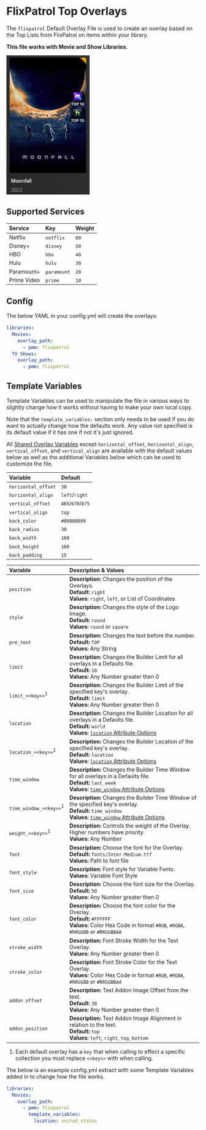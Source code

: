 # FlixPatrol Top Overlays

The `flixpatrol` Default Overlay File is used to create an overlay based on the Top Lists from FlixPatrol on items within your library.

**This file works with Movie and Show Libraries.**

![](images/flixpatrol.png)

## Supported Services

| Service     | Key         | Weight |
|:------------|:------------|:-------|
| Netflix     | `netflix`   | `60`   |
| Disney+     | `disney`    | `50`   |
| HBO         | `hbo`       | `40`   |
| Hulu        | `hulu`      | `30`   |
| Paramount+  | `paramount` | `20`   |
| Prime Video | `prime`     | `10`   |

## Config

The below YAML in your config.yml will create the overlays:

```yaml
libraries:
  Movies:
    overlay_path:
      - pmm: flixpatrol
  TV Shows:
    overlay_path:
      - pmm: flixpatrol
```

## Template Variables

Template Variables can be used to manipulate the file in various ways to slightly change how it works without having to make your own local copy.

Note that the `template_variables:` section only needs to be used if you do want to actually change how the defaults work. Any value not specified is its default value if it has one if not it's just ignored.

All [Shared Overlay Variables](../overlay_variables) except `horizontal_offset`, `horizontal_align`, `vertical_offset`, and `vertical_align` are available with the default values below as well as the additional Variables below which can be used to customize the file.
 
| Variable            | Default           |
|:--------------------|:------------------|
| `horizontal_offset` | `30`              |
| `horizontal_align`  | `left`/`right`    |
| `vertical_offset`   | `465`/`670`/`875` |
| `vertical_align`    | `top`             |
| `back_color`        | `#00000099`       |
| `back_radius`       | `30`              |
| `back_width`        | `160`             |
| `back_height`       | `160`             |
| `back_padding`      | `15`              |

| Variable                          | Description & Values                                                                                                                                                                                                              |
|:----------------------------------|:----------------------------------------------------------------------------------------------------------------------------------------------------------------------------------------------------------------------------------|
| `position`                        | **Description:** Changes the position of the Overlays.<br>**Default:** `right`<br>**Values:** `right`, `left`, or List of Coordinates                                                                                             |
| `style`                           | **Description:** Changes the style of the Logo Image.<br>**Default:** `round`<br>**Values:** `round` or `square`                                                                                                                  |
| `pre_text`                        | **Description:** Changes the text before the number.<br>**Default:** `TOP`<br>**Values:** Any String                                                                                                                              |
| `limit`                           | **Description:** Changes the Builder Limit for all overlays in a Defaults file.<br>**Default:** `10`<br>**Values:** Any Number greater then 0                                                                                     |
| `limit_<<key>>`<sup>1</sup>       | **Description:** Changes the Builder Limit of the specified key's overlay.<br>**Default:** `limit`<br>**Values:** Any Number greater then 0                                                                                       |
| `location`                        | **Description:** Changes the Builder Location for all overlays in a Defaults file.<br>**Default:** `world`<br>**Values:** [`location` Attribute Options](../../metadata/builders/flixpatrol.md#top-platform-attributes)           |
| `location_<<key>>`<sup>1</sup>    | **Description:** Changes the Builder Location of the specified key's overlay.<br>**Default:** `location`<br>**Values:** [`location` Attribute Options](../../metadata/builders/flixpatrol.md#top-platform-attributes)             |
| `time_window`                     | **Description:** Changes the Builder Time Window for all overlays in a Defaults file.<br>**Default:** `last_week`<br>**Values:** [`time_window` Attribute Options](../../metadata/builders/flixpatrol.md#top-platform-attributes) |
| `time_window_<<key>>`<sup>1</sup> | **Description:** Changes the Builder Time Window of the specified key's overlay.<br>**Default:** `time_window`<br>**Values:** [`time_window` Attribute Options](../../metadata/builders/flixpatrol.md#top-platform-attributes)    |
| `weight_<<key>>`<sup>1</sup>      | **Description:** Controls the weight of the Overlay. Higher numbers have priority.<br>**Values:** Any Number                                                                                                                      |
| `font`                            | **Description:** Choose the font for the Overlay.<br>**Default:** `fonts/Inter-Medium.ttf`<br>**Values:** Path to font file                                                                                                       |
| `font_style`                      | **Description:** Font style for Variable Fonts.<br>**Values:** Variable Font Style                                                                                                                                                |
| `font_size`                       | **Description:** Choose the font size for the Overlay.<br>**Default:** `50`<br>**Values:** Any Number greater then 0                                                                                                              |
| `font_color`                      | **Description:** Choose the font color for the Overlay.<br>**Default:** `#FFFFFF`<br>**Values:** Color Hex Code in format `#RGB`, `#RGBA`, `#RRGGBB` or `#RRGGBBAA`                                                               |
| `stroke_width`                    | **Description:** Font Stroke Width for the Text Overlay.<br>**Values:** Any Number greater then 0                                                                                                                                 |
| `stroke_color`                    | **Description:** Font Stroke Color for the Text Overlay.<br>**Values:** Color Hex Code in format `#RGB`, `#RGBA`, `#RRGGBB` or `#RRGGBBAA`                                                                                        |
| `addon_offset`                    | **Description:** Text Addon Image Offset from the text.<br>**Default:** `30`<br>**Values:** Any Number greater then 0                                                                                                             |
| `addon_position`                  | **Description:** Text Addon Image Alignment in relation to the text.<br>**Default:** `top`<br>**Values:** `left`, `right`, `top`, `bottom`                                                                                        |

1. Each default overlay has a `key` that when calling to effect a specific collection you must replace `<<key>>` with when calling.

The below is an example config.yml extract with some Template Variables added in to change how the file works.

```yaml
libraries:
  Movies:
    overlay_path:
      - pmm: flixpatrol
        template_variables:
          location: united_states
```
